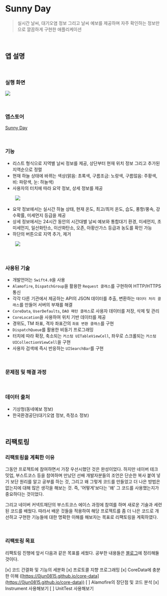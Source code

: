 # Sunny Day

> 실시간 날씨, 대기오염 정보 그리고 날씨 예보를 제공하며 자주 확인하는 정보만으로 깔끔하게 구현한 애플리케이션

&nbsp;
## 앱 설명

&nbsp;
### 실행 화면
![](https://github.com/0jun0815/YJWeather/blob/master/Images/Sunny%20Day.png)

&nbsp;
### 앱스토어
[Sunny Day](https://itunes.apple.com/kr/app/sunny-day/id1385458263?mt=8)

&nbsp;
### 기능
* 리스트 형식으로 지역별 날씨 정보를 제공, 상단부터 현재 위치 정보 그리고 추가된 지역순으로 정렬
* 현재 하늘 상태에 바뀌는 색상(맑음: 초록색, 구름조금: 노랑색, 구름많음: 주황색, 비: 파랑색, 눈: 하늘색)
* 사용자의 터치에 따라 요약 정보, 상세 정보를 제공

&nbsp;&nbsp;&nbsp;&nbsp;&nbsp;&nbsp;&nbsp;&nbsp;![](https://github.com/0jun0815/YJWeather/blob/master/Images/ExtensibelCell.gif)

* 요약 정보에서는 실시간 하늘 상태, 현재 온도, 최고/최저 온도, 습도, 풍향/풍속, 강수확률, 미세먼지 등급을 제공
* 상세 정보에서는 24시간 동안의 시간대별 날씨 예보와 통합대기 환경, 미세먼지, 초미세먼지, 일산화탄소, 이산화탄소, 오존, 아황산가스 등급과 농도를 확인 가능
* 하단의 버튼으로 지역 추가, 제거

&nbsp;&nbsp;&nbsp;&nbsp;&nbsp;&nbsp;&nbsp;&nbsp;![](https://github.com/0jun0815/YJWeather/blob/master/Images/AddRemove.gif)

&nbsp;
### 사용된 기술
- 개발언어는 `Swift4.0`을 사용
- `Alamofire`, `DispatchGroup`을 활용한 `Request 클래스`를 구현하여 HTTP/HTTPS 통신
- 각각 다른 기관에서 제공하는 API의 JSON 데이터를 추출, 변환하는 `데이터 처리 클래스`를 만들어 서버의 부재를 해결
- `CoreData`, `UserDefaults`, `DAO 패턴 클래스`로 사용자 데이터를 저장, 삭제 및 관리
- `CoreLocation`을 사용하여 위치 기반 데이터를 제공
- 경위도, TM 좌표, 격자 좌표간의 `좌표 변환 클래스`를 구현
- `DispatchQueue`를 활용한 비동기 프로그래밍
- 터치에 따라 확장, 축소되는 `커스텀 UITableViewCell`, 좌우로 스크롤되는 `커스텀 UICollectionViewCell`을 구현
- 사용자 검색에 즉시 반응하는 `UISearchBar`를 구현

&nbsp;
### 문제점 및 해결 과정



&nbsp;
### 데이터 출처
* 기상청(동네예보 정보)
* 한국환경공단(대기오염 정보, 측정소 정보)

&nbsp;
## 리팩토링
### 리팩토링을 계획한 이유
그동안 프로젝트에 참여하면서 가장 우선시했던 것은 완성이었다. 하지만 네이버 테크 밋업, 부스트코스 등을 참여하며 만났던 선배 개발자분들의 조언은 단순한 복사 붙여 넣기 보단 원리를 알고 공부를 하는 것, 그리고 왜 그렇게 코드를 만들었고 더 나은 방법은 없는지에 대해 많은 생각을 해보는 것. 즉, '어떻게'보다는 '왜' 그 코드를 사용했는지가 중요하다는 것이었다.


그리고 네이버 커넥트재단의 부스트코스 에이스 과정에 참여를 하며 새로운 기술과 세련된 코드를 배웠다. 따라서 배운 것들을 적용하여 해당 프로젝트를 좀 더 나은 코드로 개선하고 구현한 기능들에 대한 명확한 이해를 해보자는 목표로 리팩토링을 계획하였다.

&nbsp;
### 리팩토링 목표
리팩토링 진행에 앞서 다음과 같은 목표를 세웠다. 공부한 내용들은 [블로그](https://0jun0815.github.io)에 정리해둘 것이다. 

[x] 코드 간결화 및 기능의 세분화
[x] 프로토콜 지향 프로그래밍
[x] CoreData에 충분한 이해 ([https://0jun0815.github.io/core-data](https://0jun0815.github.io/core-data))
[ ] Alamofire의 장단점 및 코드 분석
[x] Instrument 사용해보기
[ ] UnitTest 사용해보기



